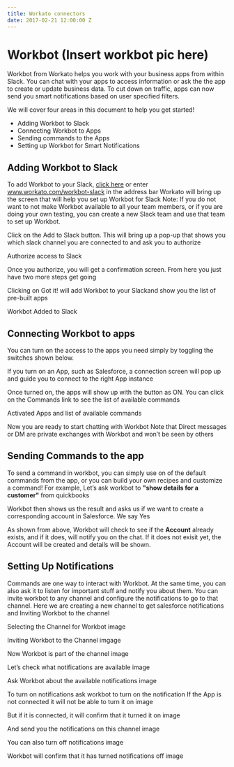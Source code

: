 ```yaml
---
title: Workato connectors
date: 2017-02-21 12:00:00 Z
---
```


# Workbot (Insert workbot pic here)

Workbot from Workato helps you work with your business apps from within Slack. You can chat with your apps to access information or ask the the app to create or update business data. To cut down on traffic, apps can now send you smart notifications based on user specified filters.

We will cover four areas in this document to help you get started!
* Adding Workbot to Slack
* Connecting Workbot to Apps
* Sending commands to the Apps
* Setting up Workbot for Smart Notifications

## Adding Workbot to Slack
To add Workbot to your Slack, [click here](https://www.workato.com/workbot-slack) or enter www.workato.com/workbot-slack in the address bar
Workato will bring up the screen that will help you set up Workbot for Slack
Note: If you do not want to not make Workbot available to all your team members, or if you are doing your own testing, you can create a new Slack team and use that team to set up Workbot.



Click on the Add to Slack button. This will bring up a pop-up that shows you which slack channel you are connected to and ask you to authorize

Authorize access to Slack


Once you authorize, you will get a confirmation screen. From here you just have two more steps get going


Clicking on Got it! will add Workbot to your Slackand show you the list of pre-built apps

Workbot Added to Slack
                                           
## Connecting Workbot to apps                                        
You can turn on the access to the apps you need simply by toggling the switches shown below.


If you turn on an App, such as Salesforce, a connection screen will pop up and guide you to connect to the right App instance

Once turned on, the apps will show up with the button as ON. You can click on the Commands link to see the list of available commands

Activated Apps and list of available commands







Now you are ready to start chatting with Workbot
Note that Direct messages or DM are private exchanges with Workbot and won’t be seen by others


## Sending Commands to the app
To send a command in workbot, you can simply use on of the default commands from the app, or you can build your own recipes and customize a command! For example,  Let’s ask workbot to **"show details for a customer"** from quickbooks


Workbot then shows us the result
and asks us if we want to create a corresponding account in Salesforce. We say Yes 

As shown from above, Workbot will check to see if the **Account** already exists, and if it does, will notify you on the chat. If it does not exisit yet, the Account will be created and details will be shown. 


## Setting Up Notifications
Commands are one way to interact with Workbot. At the same time, you can also ask it to listen for important stuff and notify you about them. You can invite workbot to any channel and configure the notifications to go to that channel. Here we are creating a new channel to get salesforce notifications and Inviting Workbot to the channel

Selecting the Channel for Workbot
image


Inviting Workbot to the Channel
imgage


Now Workbot is part of the channel
image

Let’s check what notifications are available
image

Ask Workbot about the available notifications
image


To turn on notifications ask workbot to turn on the notification
If the App is not connected it will not be able to turn it on
image

But if it is connected, it will confirm that it turned it on
image


And send you the notifications on this channel
image




You can also turn off notifications
image




Workbot will confirm that it has turned notifications off
image


